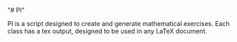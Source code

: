 "# PI" 

PI is a script designed to create and generate mathematical exercises. 
Each class has a tex output, designed to be used in any LaTeX document. 